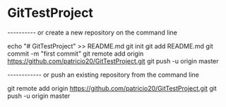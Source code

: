 # GitTestProject

---------- or create a new repository on the command line

echo "# GitTestProject" >> README.md
git init
git add README.md
git commit -m "first commit"
git remote add origin https://github.com/patricio20/GitTestProject.git
git push -u origin master

------------ or push an existing repository from the command line

git remote add origin https://github.com/patricio20/GitTestProject.git
git push -u origin master
